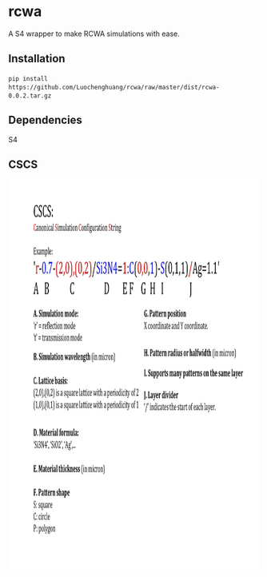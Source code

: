 # rcwa
A S4 wrapper to make RCWA simulations with ease. 

## Installation 

`pip install https://github.com/Luochenghuang/rcwa/raw/master/dist/rcwa-0.0.2.tar.gz`

## Dependencies
S4

## CSCS
<img src="https://github.com/Luochenghuang/rcwa/raw/master/doc/CSCS%20Helper.jpg" alt="some text"  width="1050" height="784">


